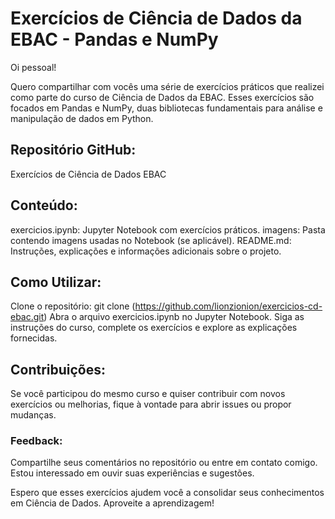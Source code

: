 # Exercícios de Ciência de Dados da EBAC - Pandas e NumPy

Oi pessoal!

Quero compartilhar com vocês uma série de exercícios práticos que realizei como parte do curso de Ciência de Dados da EBAC. Esses exercícios são focados em Pandas e NumPy, duas bibliotecas fundamentais para análise e manipulação de dados em Python.

## Repositório GitHub:

Exercícios de Ciência de Dados EBAC

## Conteúdo:

exercicios.ipynb: Jupyter Notebook com exercícios práticos.
imagens: Pasta contendo imagens usadas no Notebook (se aplicável).
README.md: Instruções, explicações e informações adicionais sobre o projeto.

## Como Utilizar:

Clone o repositório: git clone (https://github.com/lionzionion/exercicios-cd-ebac.git)
Abra o arquivo exercicios.ipynb no Jupyter Notebook.
Siga as instruções do curso, complete os exercícios e explore as explicações fornecidas.

## Contribuições:

Se você participou do mesmo curso e quiser contribuir com novos exercícios ou melhorias, fique à vontade para abrir issues ou propor mudanças.

### Feedback:

Compartilhe seus comentários no repositório ou entre em contato comigo. Estou interessado em ouvir suas experiências e sugestões.

Espero que esses exercícios ajudem você a consolidar seus conhecimentos em Ciência de Dados. Aproveite a aprendizagem!
